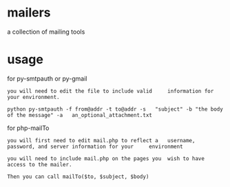 # mailers
a collection of mailing tools

# usage
for py-smtpauth or py-gmail
	
	you will need to edit the file to include valid 	information for your environment.

	python py-smtpauth -f from@addr -t to@addr -s 	"subject" -b "the body of the message" -a 	an_optional_attachment.txt

for php-mailTo
	
	you will first need to edit mail.php to reflect a 	username, password, and server information for your 	environment
	
	you will need to include mail.php on the pages you 	wish to have access to the mailer. 
	
	Then you can call mailTo($to, $subject, $body)
